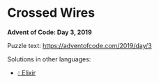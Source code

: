 # Crossed Wires

**Advent of Code: Day 3, 2019**

Puzzle text: <https://adventofcode.com/2019/day/3>

Solutions in other languages:

- [💧 Elixir](../../../elixir/lib/2019/03_crossed_wires/README.md)
